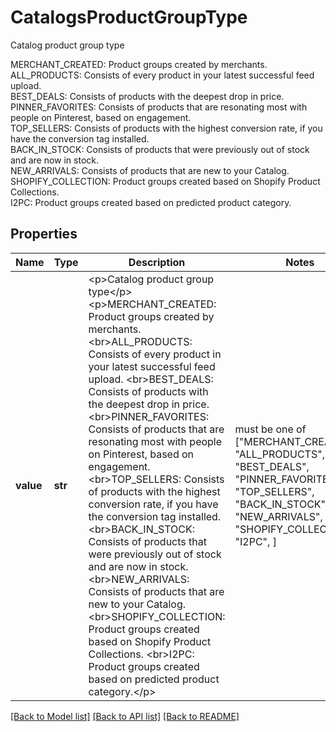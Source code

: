 # CatalogsProductGroupType

<p>Catalog product group type</p> <p>MERCHANT_CREATED: Product groups created by merchants. <br>ALL_PRODUCTS: Consists of every product in your latest successful feed upload. <br>BEST_DEALS: Consists of products with the deepest drop in price. <br>PINNER_FAVORITES: Consists of products that are resonating most with people on Pinterest, based on engagement. <br>TOP_SELLERS: Consists of products with the highest conversion rate, if you have the conversion tag installed. <br>BACK_IN_STOCK: Consists of products that were previously out of stock and are now in stock. <br>NEW_ARRIVALS: Consists of products that are new to your Catalog. <br>SHOPIFY_COLLECTION: Product groups created based on Shopify Product Collections. <br>I2PC: Product groups created based on predicted product category.</p>

## Properties
Name | Type | Description | Notes
------------ | ------------- | ------------- | -------------
**value** | **str** | &lt;p&gt;Catalog product group type&lt;/p&gt; &lt;p&gt;MERCHANT_CREATED: Product groups created by merchants. &lt;br&gt;ALL_PRODUCTS: Consists of every product in your latest successful feed upload. &lt;br&gt;BEST_DEALS: Consists of products with the deepest drop in price. &lt;br&gt;PINNER_FAVORITES: Consists of products that are resonating most with people on Pinterest, based on engagement. &lt;br&gt;TOP_SELLERS: Consists of products with the highest conversion rate, if you have the conversion tag installed. &lt;br&gt;BACK_IN_STOCK: Consists of products that were previously out of stock and are now in stock. &lt;br&gt;NEW_ARRIVALS: Consists of products that are new to your Catalog. &lt;br&gt;SHOPIFY_COLLECTION: Product groups created based on Shopify Product Collections. &lt;br&gt;I2PC: Product groups created based on predicted product category.&lt;/p&gt; |  must be one of ["MERCHANT_CREATED", "ALL_PRODUCTS", "BEST_DEALS", "PINNER_FAVORITES", "TOP_SELLERS", "BACK_IN_STOCK", "NEW_ARRIVALS", "SHOPIFY_COLLECTIONS", "I2PC", ]

[[Back to Model list]](../README.md#documentation-for-models) [[Back to API list]](../README.md#documentation-for-api-endpoints) [[Back to README]](../README.md)


